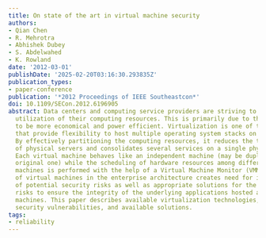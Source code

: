 ```yaml
---
title: On state of the art in virtual machine security
authors:
- Qian Chen
- R. Mehrotra
- Abhishek Dubey
- S. Abdelwahed
- K. Rowland
date: '2012-03-01'
publishDate: '2025-02-20T03:16:30.293835Z'
publication_types:
- paper-conference
publication: '*2012 Proceedings of IEEE Southeastcon*'
doi: 10.1109/SECon.2012.6196905
abstract: Data centers and computing service providers are striving to improve the
  utilization of their computing resources. This is primarily due to the need of resources
  to be more economical and power efficient. Virtualization is one of the concepts
  that provide flexibility to host multiple operating system stacks on a single hardware.
  By effectively partitioning the computing resources, it reduces the total number
  of physical servers and consolidates several services on a single physical rack.
  Each virtual machine behaves like an independent machine (may be duplicate of the
  original one) while the scheduling of hardware resources among different virtual
  machines is performed with the help of a Virtual Machine Monitor (VMM). Proliferation
  of virtual machines in the enterprise architecture creates need for identification
  of potential security risks as well as appropriate solutions for the identified
  risks to ensure the integrity of the underlying applications hosted at the virtual
  machines. This paper describes available virtualization technologies, corresponding
  security vulnerabilities, and available solutions.
tags:
- reliability
---
```

